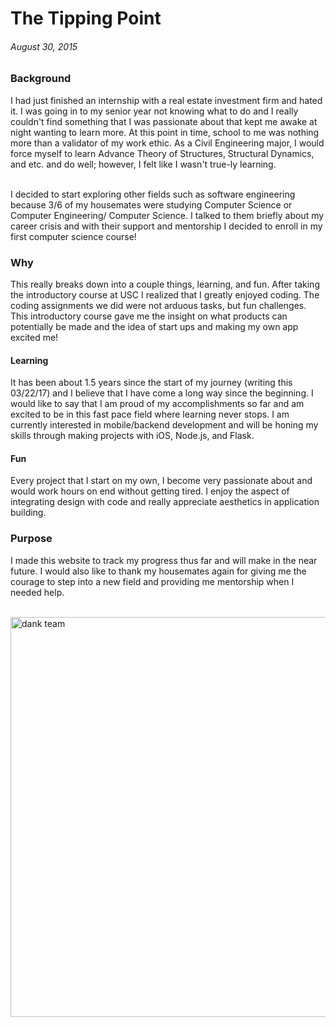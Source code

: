 # The Tipping Point
<!---
Why I chose Software Engineer as a career and purpose of my website
:08/30/15
-->
###### August 30, 2015

### Background

I had just finished an internship with a real estate investment firm and hated
it. I was going in to my senior year not knowing what to do and I really
couldn't find something that I was passionate about that kept me awake at
night wanting to learn more. At this point in time, school to me was nothing
more than a validator of my work ethic. As a Civil Engineering major, I would
force myself to learn Advance Theory of Structures, Structural Dynamics, and
etc. and do well; however, I felt like I wasn't true-ly learning.

<br>
I decided to start exploring other fields such as software engineering because
3/6 of my housemates were studying Computer Science or Computer Engineering/
Computer Science. I talked to them briefly about my career crisis and with
their support and mentorship I decided to enroll in my first computer science
course!

### Why

This really breaks down into a couple things, learning, and fun. After taking
the introductory course at USC I realized that I greatly enjoyed coding. The
coding assignments we did were not arduous tasks, but fun challenges. This
introductory course gave me the insight on what products can potentially be
made and the idea of start ups and making my own app excited me!

#### Learning

It has been about 1.5 years since the start of my journey (writing this 03/22/17)
and I believe that I have come a long way since the beginning. I would like to
say that I am proud of my accomplishments so far and am excited to be in this
fast pace field where learning never stops. I am currently interested in
mobile/backend development and will be honing my skills through making projects
with iOS, Node.js, and Flask.

#### Fun

Every project that I start on my own, I become very passionate about and would
work hours on end without getting tired. I enjoy the aspect of integrating design
with code and really appreciate aesthetics in application building.

### Purpose

I made this website to track my progress thus far and will make in the near future.
I would also like to thank my housemates again for giving me the courage to
step into a new field and providing me mentorship when I needed help.

<br>
<img src="http://i.imgur.com/H7NlOAA.jpg" alt="dank team" width=640px>
<br>
